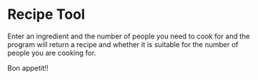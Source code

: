 # Recipe Tool

Enter an ingredient and the number of people you need to cook for and the program will return a recipe and whether it is suitable for the number of people you are cooking for.

Bon appetit!!
